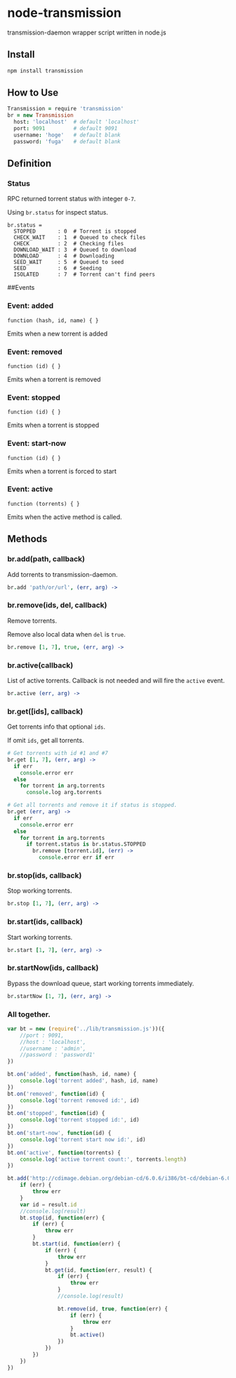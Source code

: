 # node-transmission

transmission-daemon wrapper script written in node.js

## Install

```sh
npm install transmission
```

## How to Use

```coffee
Transmission = require 'transmission'
br = new Transmission
  host: 'localhost'  # default 'localhost'
  port: 9091         # default 9091
  username: 'hoge'   # default blank
  password: 'fuga'   # default blank
```

## Definition

### Status

RPC returned torrent status with integer `0-7`.

Using `br.status` for inspect status.

```
br.status =
  STOPPED       : 0  # Torrent is stopped
  CHECK_WAIT    : 1  # Queued to check files
  CHECK         : 2  # Checking files
  DOWNLOAD_WAIT : 3  # Queued to download
  DOWNLOAD      : 4  # Downloading
  SEED_WAIT     : 5  # Queued to seed
  SEED          : 6  # Seeding
  ISOLATED      : 7  # Torrent can't find peers
```
##Events

### Event: added ###

`function (hash, id, name) { }`

Emits when a new torrent is added
### Event: removed ###

`function (id) { }`

Emits when a torrent is removed
### Event: stopped ###

`function (id) { }`

Emits when a torrent is stopped
### Event: start-now ###

`function (id) { }`

Emits when a torrent is forced to start
### Event: active ###

`function (torrents) { }`

Emits when the active method is called.


## Methods

### br.add(path, callback)

Add torrents to transmission-daemon.

```coffee
br.add 'path/or/url', (err, arg) ->
```

### br.remove(ids, del, callback)

Remove torrents.

Remove also local data when `del` is `true`.

```coffee
br.remove [1, 7], true, (err, arg) ->
```

### br.active(callback)

List of active torrents. Callback is not needed and will fire the `active` event.

```coffee
br.active (err, arg) ->
```

### br.get([ids], callback)

Get torrents info that optional `ids`.

If omit `ids`, get all torrents.

```coffee
# Get torrents with id #1 and #7
br.get [1, 7], (err, arg) ->
  if err
    console.error err
  else
    for torrent in arg.torrents
      console.log arg.torrents

# Get all torrents and remove it if status is stopped.
br.get (err, arg) ->
  if err
    console.error err
  else
    for torrent in arg.torrents
      if torrent.status is br.status.STOPPED
        br.remove [torrent.id], (err) ->
          console.error err if err
```

### br.stop(ids, callback)

Stop working torrents.

```coffee
br.stop [1, 7], (err, arg) ->
```

### br.start(ids, callback)

Start working torrents.

```coffee
br.start [1, 7], (err, arg) ->
```

### br.startNow(ids, callback)

Bypass the download queue, start working torrents immediately.

```coffee
br.startNow [1, 7], (err, arg) ->
```

### All together.

```js
var bt = new (require('../lib/transmission.js'))({
	//port : 9091,
	//host : 'localhost',
	//username : 'admin',
	//password : 'password1'
})

bt.on('added', function(hash, id, name) {
	console.log('torrent added', hash, id, name)
})
bt.on('removed', function(id) {
	console.log('torrent removed id:', id)
})
bt.on('stopped', function(id) {
	console.log('torrent stopped id:', id)
})
bt.on('start-now', function(id) {
	console.log('torrent start now id:', id)
})
bt.on('active', function(torrents) {
	console.log('active torrent count:', torrents.length)
})

bt.add('http://cdimage.debian.org/debian-cd/6.0.6/i386/bt-cd/debian-6.0.6-i386-netinst.iso.torrent', function(err, result) {
	if (err) {
		throw err
	}
	var id = result.id
	//console.log(result)
	bt.stop(id, function(err) {
		if (err) {
			throw err
		}
		bt.start(id, function(err) {
			if (err) {
				throw err
			}
			bt.get(id, function(err, result) {
				if (err) {
					throw err
				}
				//console.log(result)

				bt.remove(id, true, function(err) {
					if (err) {
						throw err
					}
					bt.active()
				})
			})
		})
	})
})
```


